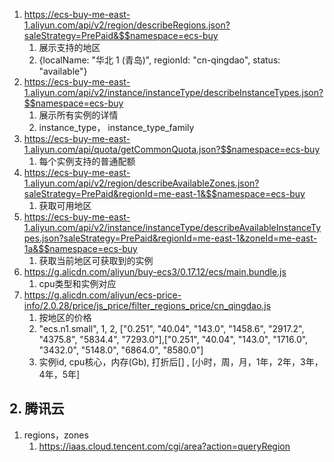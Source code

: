 1. https://ecs-buy-me-east-1.aliyun.com/api/v2/region/describeRegions.json?saleStrategy=PrePaid&$$namespace=ecs-buy
   1. 展示支持的地区
   2. {localName: "华北 1 (青岛)", regionId: "cn-qingdao", status: "available"}
2. https://ecs-buy-me-east-1.aliyun.com/api/v2/instance/instanceType/describeInstanceTypes.json?$$namespace=ecs-buy
   1. 展示所有实例的详情
   2. instance_type， instance_type_family
3. https://ecs-buy-me-east-1.aliyun.com/api/quota/getCommonQuota.json?$$namespace=ecs-buy
   1. 每个实例支持的普通配额
4. https://ecs-buy-me-east-1.aliyun.com/api/v2/region/describeAvailableZones.json?saleStrategy=PrePaid&regionId=me-east-1&$$namespace=ecs-buy
   1. 获取可用地区
5. https://ecs-buy-me-east-1.aliyun.com/api/v2/instance/instanceType/describeAvailableInstanceTypes.json?saleStrategy=PrePaid&regionId=me-east-1&zoneId=me-east-1a&$$namespace=ecs-buy
   1. 获取当前地区可获取到的实例
6. https://g.alicdn.com/aliyun/buy-ecs3/0.17.12/ecs/main.bundle.js
   1. cpu类型和实例对应
7. https://g.alicdn.com/aliyun/ecs-price-info/2.0.28/price/js_price/filter_regions_price/cn_qingdao.js
   1. 按地区的价格
   2. "ecs.n1.small", 1, 2, ["0.251", "40.04", "143.0", "1458.6", "2917.2", "4375.8", "5834.4", "7293.0"],["0.251", "40.04", "143.0", "1716.0", "3432.0", "5148.0", "6864.0", "8580.0"]
   3. 实例id, cpu核心，内存(Gb), 打折后[] , [小时，周，月，1年，2年，3年，4年，5年]


## 2. 腾讯云
1. regions，zones
   1. https://iaas.cloud.tencent.com/cgi/area?action=queryRegion